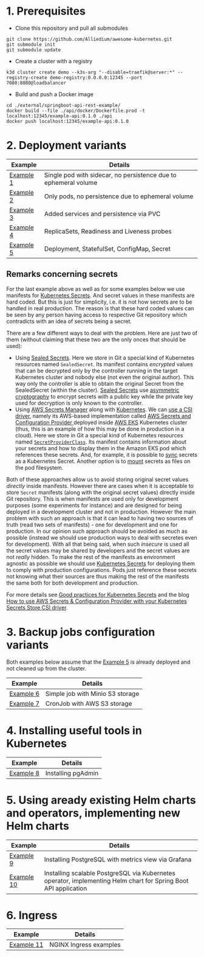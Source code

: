 # 1. Prerequisites

- Clone this repository and pull all submodules
```
git clone https://github.com/Alliedium/awesome-kubernetes.git
git submodule init
git submodule update
```

- Create a cluster with a registry

```
k3d cluster create demo --k3s-arg "--disable=traefik@server:*" --registry-create demo-registry:0.0.0.0:12345 --port 7080:8080@loadbalancer
```

- Build and push a Docker image

```
cd ./external/springboot-api-rest-example/
docker build --file ./api/docker/Dockerfile.prod -t localhost:12345/example-api:0.1.0 ./api
docker push localhost:12345/example-api:0.1.0
```

# 2. Deployment variants

| Example | Details |
|------|-------|
| [Example 1](./01-single-pod-with-ephemeral-volume) | Single pod with sidecar, no persistence due to ephemeral volume |
| [Example 2](./02-pods-with-ephemeral-volume) | Only pods, no persistence due to ephemeral volume |
| [Example 3](./03-services-with-pvc) | Added services and persistence via PVC |
| [Example 4](./04-replicasets-readiness-liveness) | ReplicaSets, Readiness and Liveness probes |
| [Example 5](./05-deployment-statefulset-configmap-secret) | Deployment, StatefulSet, ConfigMap, Secret |

## Remarks concerning secrets

For the last example above as well as for some examples below we use manifests for [Kubernetes Secrets](https://kubernetes.io/docs/concepts/configuration/secret/). And secret values in these manifests are hard coded. But this is just for simplicity, i.e. it is not how secrets are to be handled in real production. The reason is that these hard coded values can be seen by any person having access to respective Git repository which contradicts with an idea of secrets being a secret. 

There are a few different ways to deal with the problem. Here are just two of them (without claiming that these two are the only onces that should be used):

* Using [Sealed Secrets](https://sealed-secrets.netlify.app/). Here we store in Git a special kind of Kubernetes resources named `SealedSecret`. Its manifest contains *encrypted* values that can be decrypted only by the controller running in the target Kubernetes cluster and nobody else (not even the original author). This way only the controller is able to obtain the original Secret from the SealedSecret (within the cluster). [Sealed Secrets](https://github.com/bitnami-labs/sealed-secrets) use [asymmetric cryptography](https://cheapsslsecurity.com/blog/what-is-asymmetric-encryption-understand-with-simple-examples/) to encrypt secrets with a public key while the private key used for decryption is only known to the controller.
* Using [AWS Secrets Manager](https://aws.amazon.com/secrets-manager/) along with [Kubernetes](https://docs.aws.amazon.com/eks/latest/userguide/manage-secrets.html). We can [use a CSI driver](https://docs.aws.amazon.com/secretsmanager/latest/userguide/integrating_csi_driver.html), namely its AWS-based implementation called [AWS Secrets and Configuration Provider ](https://github.com/aws/secrets-store-csi-driver-provider-aws) deployed inside [AWS EKS](https://aws.amazon.com/eks/) Kubernetes cluster (thus, this is an example of how this may be done in production in a cloud). Here we store in Git a special kind of Kubernetes resources named [`SecretProviderClass`](https://docs.aws.amazon.com/secretsmanager/latest/userguide/integrating_csi_driver.html#integrating_csi_driver_SecretProviderClass). Its manifest contains information about your secrets and how to display them in the Amazon EKS pod which references these secrets. And, for example, it is possible to [sync]((https://secrets-store-csi-driver.sigs.k8s.io/topics/sync-as-kubernetes-secret.html)) secrets as a Kubernetes Secret. Another option is to [mount](https://docs.aws.amazon.com/secretsmanager/latest/userguide/integrating_csi_driver_tutorial.html) secrets as files on the pod filesystem.

Both of these approaches allow us to avoid storing original secret values *directly* inside manifests. However there are cases when it is acceptable to store `Secret` manifests (along with the original secret values) directly inside Git repository. This is when manifests are used only for development purposes (some experiments for instance) and are designed for being deployed in a development cluster and not in production. However the main problem with such an approach is that it can lead to having two sources of truth (read two sets of manifests) - one for development and one for production. In our opinion such approach should be avoided as much as possible (instead we should use production ways to deal with secretes even for development). With all that being said, when such *insecure* is used all the secret values may be shared by developers and the secret values are not *really* hidden. To make the rest of the manifests as environment agnostic as possible we should use [Kubernetes Secrets](https://kubernetes.io/docs/concepts/configuration/secret/) for deploying them to comply with production configurations. Pods just reference these secrets not knowing what their sources are thus making the rest of the manifests the same both for both development and production.

For more details see [Good practices for Kubernetes Secrets](https://kubernetes.io/docs/concepts/security/secrets-good-practices/) and the blog [How to use AWS Secrets & Configuration Provider with your Kubernetes Secrets Store CSI driver](https://aws.amazon.com/ru/blogs/security/how-to-use-aws-secrets-configuration-provider-with-kubernetes-secrets-store-csi-driver/).

# 3. Backup jobs configuration variants

Both examples below assume that the [Example 5](./05-deployment-statefulset-configmap-secret) is already deployed and not cleaned up from the cluster.

| Example | Details |
|------|-------|
| [Example 6](./06-job-with-minio) | Simple job with Minio S3 storage |
| [Example 7](./07-cronjob-with-aws-s3) | CronJob with AWS S3 storage |

# 4. Installing useful tools in Kubernetes

| Example | Details |
|------|-------|
| [Example 8](./08-pgadmin) | Installing pgAdmin |

# 5. Using aready existing Helm charts and operators, implementing new Helm charts

| Example | Details |
|------|-------|
| [Example 9](./09-metrics-view-via-grafana) | Installing PostgreSQL with metrics view via Grafana |
| [Example 10](./10-zalando-postgres-ha-operator) | Installing scalable PostgreSQL via Kubernetes operator, implementing Helm chart for Spring Boot API application |

# 6. Ingress

| Example | Details |
|------|-------|
| [Example 11](./11-nginx-ingress) | NGINX Ingress examples |
